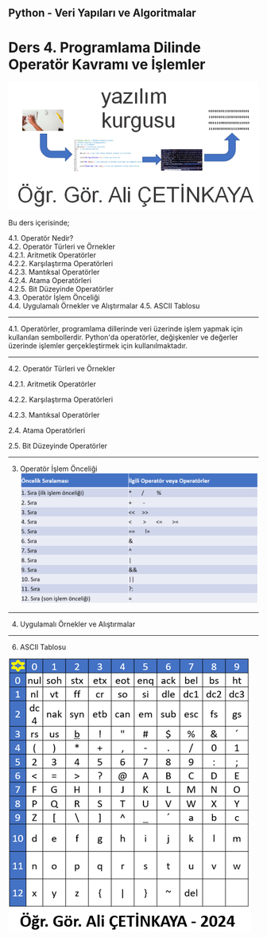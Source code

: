 ## Python - Veri Yapıları ve Algoritmalar
# Ders 4. Programlama Dilinde Operatör Kavramı ve İşlemler

![alternatif metin](https://github.com/acetinkaya/yapayzeka/blob/main/Programlama-8.png)

Bu ders içerisinde;

4.1. Operatör Nedir?  
4.2. Operatör Türleri ve Örnekler  
4.2.1. Aritmetik Operatörler  
4.2.2. Karşılaştırma Operatörleri  
4.2.3. Mantıksal Operatörler  
4.2.4. Atama Operatörleri  
4.2.5. Bit Düzeyinde Operatörler   
4.3. Operatör İşlem Önceliği  
4.4. Uygulamalı Örnekler ve Alıştırmalar
4.5. ASCII Tablosu
  
---

4.1. Operatörler, programlama dillerinde veri üzerinde işlem yapmak için kullanılan sembollerdir. Python'da operatörler, değişkenler ve değerler üzerinde işlemler gerçekleştirmek için kullanılmaktadır.

---

4.2. Operatör Türleri ve Örnekler

4.2.1. Aritmetik Operatörler  
  
4.2.2. Karşılaştırma Operatörleri  
  
4.2.3. Mantıksal Operatörler  
  
2.4. Atama Operatörleri  
  
2.5. Bit Düzeyinde Operatörler   

---

3. Operatör İşlem Önceliği  
![alternatif metin](https://github.com/acetinkaya/veriyapilari-algoritma/blob/main/Programlama-1.png)

---

4. Uygulamalı Örnekler ve Alıştırmalar

---
  
6. ASCII Tablosu

![alternatif metin](https://github.com/acetinkaya/veriyapilari-algoritma/blob/main/Asci.png)
